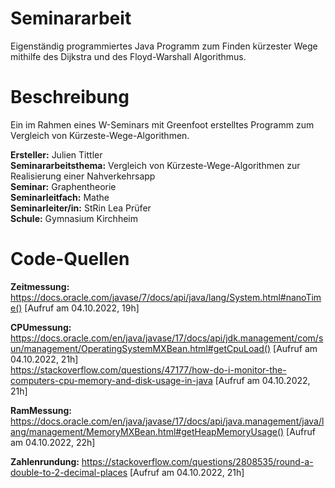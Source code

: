# Seminararbeit
Eigenständig programmiertes Java Programm zum Finden kürzester Wege mithilfe des Dijkstra und des Floyd-Warshall Algorithmus.

# Beschreibung
Ein im Rahmen eines W-Seminars mit Greenfoot erstelltes Programm zum Vergleich von Kürzeste-Wege-Algorithmen.

**Ersteller:** Julien Tittler \
**Seminararbeitsthema:** Vergleich von Kürzeste-Wege-Algorithmen zur Realisierung einer Nahverkehrsapp \
**Seminar:** Graphentheorie \
**Seminarleitfach:** Mathe \
**Seminarleiter/in:** StRin Lea Prüfer \
**Schule:** Gymnasium Kirchheim 

# Code-Quellen
**Zeitmessung:**		https://docs.oracle.com/javase/7/docs/api/java/lang/System.html#nanoTime() [Aufruf am 04.10.2022, 19h] 
        
**CPUmessung:** 		https://docs.oracle.com/en/java/javase/17/docs/api/jdk.management/com/sun/management/OperatingSystemMXBean.html#getCpuLoad() [Aufruf am 04.10.2022, 21h] \
                    https://stackoverflow.com/questions/47177/how-do-i-monitor-the-computers-cpu-memory-and-disk-usage-in-java [Aufruf am 04.10.2022, 21h]
        
**RamMessung:** 		https://docs.oracle.com/en/java/javase/17/docs/api/java.management/java/lang/management/MemoryMXBean.html#getHeapMemoryUsage() [Aufruf am 04.10.2022, 22h]
        
**Zahlenrundung:**		https://stackoverflow.com/questions/2808535/round-a-double-to-2-decimal-places [Aufruf am 04.10.2022, 21h]
